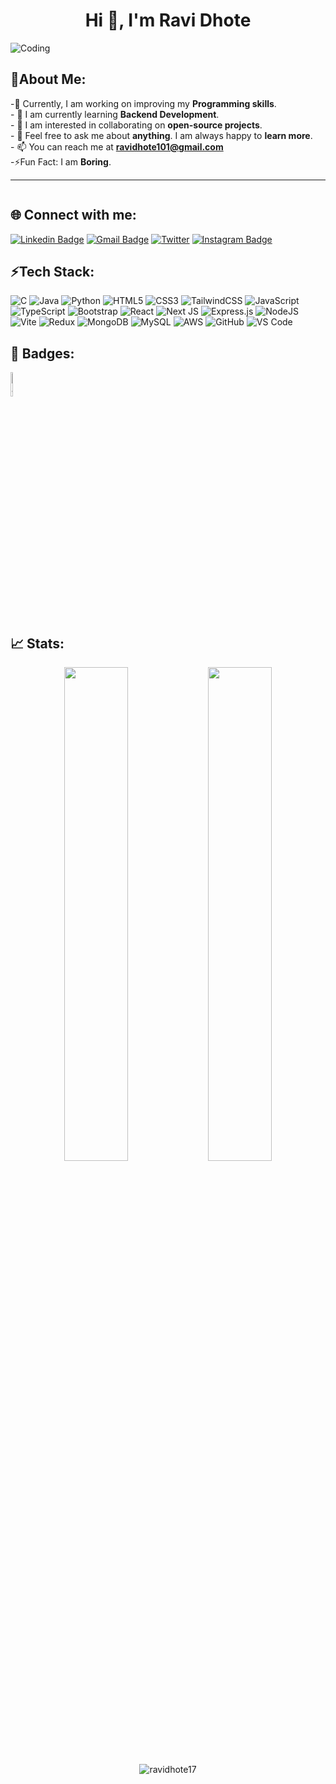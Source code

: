<h1 align="center">Hi 👋, I'm Ravi Dhote</h1>
<img align="centre" alt="Coding" src="https://i.pinimg.com/originals/44/c7/c1/44c7c1f3fbd68b2151c37af5f08198f1.gif">

## 👋About Me:
-🔭 Currently, I am working on improving my **Programming skills**.<br>- 🌱 I am currently learning **Backend Development**.<br>- 🤝 I am interested in collaborating on **open-source projects**.<br>- 💬 Feel free to ask me about **anything**.  I am always happy to **learn more**.<br> - 📫 You can reach me at **ravidhote101@gmail.com** <br>-⚡Fun Fact: I am **Boring**.
<hr>

<p align="left"> 
  <img src="https://komarev.com/ghpvc/?username=ravidhote17&label=Visitors&&style=for-the-badge" alt="" /> 
</p>

## 🌐 Connect with me:
[![Linkedin Badge](https://img.shields.io/badge/LinkedIn-0077B5?style=for-the-badge&logo=linkedin&logoColor=white)](https://www.linkedin.com/in/ravi-dhote-4a959825a/)
[![Gmail Badge](https://img.shields.io/badge/Gmail-D14836?style=for-the-badge&logo=gmail&logoColor=white)](ravidhote101@gmail.com)
[![Twitter](https://img.shields.io/badge/Twitter-1DA1F2?style=for-the-badge&logo=twitter&logoColor=white)](https://twitter.com/ravidhote21?t=FfJg8UJczGD9XFtWg4p0nA&s=09)
[![Instagram Badge](https://img.shields.io/badge/Instagram-E4405F?style=for-the-badge&logo=instagram&logoColor=white)](https://www.instagram.com/ravi.dhote_/)

## ⚡Tech Stack:
![C](https://img.shields.io/badge/C-00599C?style=for-the-badge&logo=c&logoColor=white) ![Java](https://img.shields.io/badge/Java-ED8B00?style=for-the-badge&logo=openjdk&logoColor=white) ![Python](https://img.shields.io/badge/Python-3776AB?style=for-the-badge&logo=python&logoColor=white) ![HTML5](https://img.shields.io/badge/HTML5-E34F26?style=for-the-badge&logo=html5&logoColor=white) ![CSS3](https://img.shields.io/badge/CSS3-1572B6?style=for-the-badge&logo=css3&logoColor=white) ![TailwindCSS](https://img.shields.io/badge/Tailwind_CSS-38B2AC?style=for-the-badge&logo=tailwind-css&logoColor=white) ![JavaScript](https://img.shields.io/badge/JavaScript-F7DF1E?style=for-the-badge&logo=javascript&logoColor=black)  ![TypeScript](https://img.shields.io/badge/TypeScript-007ACC?style=for-the-badge&logo=typescript&logoColor=white) ![Bootstrap](https://img.shields.io/badge/Bootstrap-563D7C?style=for-the-badge&logo=bootstrap&logoColor=white) ![React](https://img.shields.io/badge/React-20232A?style=for-the-badge&logo=react&logoColor=61DAFB) ![Next JS](https://img.shields.io/badge/Next-black?style=for-the-badge&logo=next.js&logoColor=white) ![Express.js](https://img.shields.io/badge/Express.js-404D59?style=for-the-badge) ![NodeJS](https://img.shields.io/badge/Node.js-43853D?style=for-the-badge&logo=node.js&logoColor=white) ![Vite](https://img.shields.io/badge/vite-%23646CFF.svg?style=for-the-badge&logo=vite&logoColor=white) ![Redux](https://img.shields.io/badge/Redux-593D88?style=for-the-badge&logo=redux&logoColor=white)  ![MongoDB](https://img.shields.io/badge/MongoDB-4EA94B?style=for-the-badge&logo=mongodb&logoColor=white) ![MySQL](https://img.shields.io/badge/mysql-4479A1.svg?style=for-the-badge&logo=mysql&logoColor=white) ![AWS](https://img.shields.io/badge/Amazon_AWS-232F3E?style=for-the-badge&logo=amazon-aws&logoColor=white) ![GitHub](	https://img.shields.io/badge/GitHub-100000?style=for-the-badge&logo=github&logoColor=white)
![VS Code](https://img.shields.io/badge/Visual_Studio_Code-0078D4?style=for-the-badge&logo=visual%20studio%20code&logoColor=white)

## 🚀 Badges:
<a href="https://www.holopin.io/@ravidhote17#badges">
  <img  alt="hacktoberfest2024" src="https://assets.holopin.io/hf2024levels/level0-sloth-code-0-0-0-0.webp" style="width: 8%; height: 10%;">
</a>


## 📈 Stats:
<p align="center">
  <img width="45%" src="https://github-readme-streak-stats.herokuapp.com/?user=ravidhote17&theme=blue-green" />
  <img width="45%" src="https://github-readme-stats.vercel.app/api?username=ravidhote17&show_icons=true&theme=blue-green" />
  <br>
  <img align="45%" src="https://github-readme-stats.vercel.app/api/top-langs?username=ravidhote17&theme=blue-green&show_icons=true&locale=en&layout=compact" alt="ravidhote17" />
</p>

